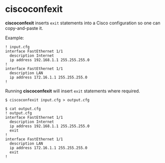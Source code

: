 # ciscoconfexit

**ciscoconfexit** inserts ``exit`` statements into a Cisco configuration so one can copy-and-paste it.

Example:

```
! input.cfg
interface FastEthernet 1/1
  description Internet
  ip address 192.168.1.1 255.255.255.0
!
interface FastEthernet 1/1
  description LAN
  ip address 172.16.1.1 255.255.255.0
!
```

Running **ciscoconfexit** will insert ``exit`` statements where required.

```
$ ciscoconfexit input.cfg > output.cfg

$ cat output.cfg
! output.cfg
interface FastEthernet 1/1
  description Internet
  ip address 192.168.1.1 255.255.255.0
  exit
!
interface FastEthernet 1/1
  description LAN
  ip address 172.16.1.1 255.255.255.0
  exit
!
```
